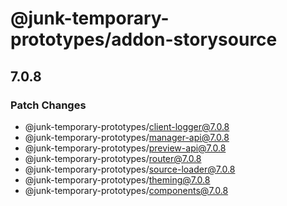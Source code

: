 # @junk-temporary-prototypes/addon-storysource

## 7.0.8

### Patch Changes

- @junk-temporary-prototypes/client-logger@7.0.8
- @junk-temporary-prototypes/manager-api@7.0.8
- @junk-temporary-prototypes/preview-api@7.0.8
- @junk-temporary-prototypes/router@7.0.8
- @junk-temporary-prototypes/source-loader@7.0.8
- @junk-temporary-prototypes/theming@7.0.8
- @junk-temporary-prototypes/components@7.0.8

